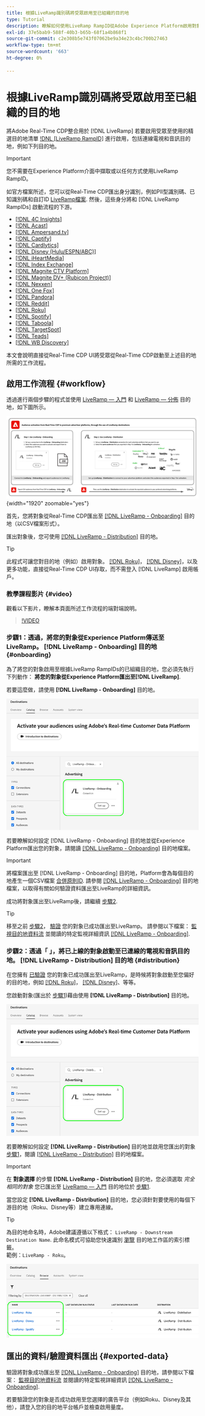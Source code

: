 ```yaml
---
title: 根據LiveRamp識別碼將受眾啟用至已組織的目的地
type: Tutorial
description: 瞭解如何使用LiveRamp RampID從Adobe Experience Platform啟用對象至連線的電視和音訊目的地，以及其他整合。
exl-id: 37e5bab9-588f-40b3-b65b-68f1a4b868f1
source-git-commit: c2e308b5e743f07062be9a34e23c4bc700b27463
workflow-type: tm+mt
source-wordcount: '663'
ht-degree: 0%

---
```


# 根據LiveRamp識別碼將受眾啟用至已組織的目的地

將Adobe Real-Time CDP整合用於 [!DNL LiveRamp] 若要啟用受眾至使用的精選目的地清單 [!DNL [LiveRamp RampID]](https://docs.liveramp.com/connect/en/interpreting-rampid,-liveramp-s-people-based-identifier.html) 進行啟用，包括連線電視和音訊目的地，例如下列目的地。

>[!IMPORTANT]
>
>您不需要在Experience Platform介面中擷取或以任何方式使用LiveRamp RampID。
>
> 如官方檔案所述，您可以從Real-Time CDP匯出身分識別，例如PII型識別碼、已知識別碼和自訂ID [LiveRamp檔案](https://docs.liveramp.com/connect/en/identity-and-identifier-terms-and-concepts.html#known-identifiers). 然後，這些身分將和 [!DNL LiveRamp RampIDs] 啟動流程的下游。


* [[!DNL 4C Insights]](#insights)
* [[!DNL Acast]](#acast)
* [[!DNL Ampersand.tv]](#ampersand-tv)
* [[!DNL Captify]](#captify)
* [[!DNL Cardlytics]](#cardlytics)
* [[!DNL Disney (Hulu/ESPN/ABC)]](#disney)
* [[!DNL iHeartMedia]](#iheartmedia)
* [[!DNL Index Exchange]](#index-exchange)
* [[!DNL Magnite CTV Platform]](#magnite)
* [[!DNL Magnite DV+ (Rubicon Project)]](#magnite-dv)
* [[!DNL Nexxen]](#nexxen)
* [[!DNL One Fox]](#fox)
* [[!DNL Pandora]](#pandora)
* [[!DNL Reddit]](#reddit)
* [[!DNL Roku]](#roku)
* [[!DNL Spotify]](#spotify)
* [[!DNL Taboola]](#taboola)
* [[!DNL TargetSpot]](#targetspot)
* [[!DNL Teads]](#teads)
* [[!DNL WB Discovery]](#wb-discovery)

本文會說明直接從Real-Time CDP UI將受眾從Real-Time CDP啟動至上述目的地所需的工作流程。

## 啟用工作流程 {#workflow}

透過進行兩個步驟的程式並使用 [LiveRamp — 入門](../catalog/advertising/liveramp-onboarding.md) 和 [LiveRamp — 分佈](../catalog/advertising/liveramp-distribution.md) 目的地，如下圖所示。

![此圖表顯示透過LiveRamp將受眾從Real-Time CDP啟用至已組織目的地的工作流程。](../assets/ui/activate-curated-destinations-liveramp/workflow-diagram.png){width="1920" zoomable="yes"}

首先，您將對象從Real-Time CDP匯出至 [[!DNL LiveRamp - Onboarding]](../catalog/advertising/liveramp-onboarding.md) 目的地（以CSV檔案形式）。

匯出對象後，您可使用 [[!DNL LiveRamp - Distribution]](../catalog/advertising/liveramp-distribution.md) 目的地。

>[!TIP]
>
>此程式可讓您對目的地（例如）啟用對象。 [[!DNL Roku]](../catalog/advertising/liveramp-distribution.md#roku)， [[!DNL Disney]](../catalog/advertising/liveramp-distribution.md#disney)，以及更多功能，直接從Real-Time CDP UI存取，而不需登入 [!DNL LiveRamp] 啟用帳戶。

### 教學課程影片 {#video}

觀看以下影片，瞭解本頁面所述工作流程的端對端說明。

>[!VIDEO](https://video.tv.adobe.com/v/3425367)

### 步驟1：透過，將您的對象從Experience Platform傳送至LiveRamp。 [!DNL LiveRamp - Onboarding] 目的地 {#onboarding}

為了將您的對象啟用至根據LiveRamp RampIDs的已組織目的地，您必須先執行下列動作： **將您的對象從Experience Platform匯出至[!DNL LiveRamp]**.

若要這麼做，請使用 **[!DNL LiveRamp - Onboarding]** 目的地。

![顯示LiveRamp — 入門目的地卡片的Experience PlatformUI影像](../assets/ui/activate-curated-destinations-liveramp/liveramp-onboarding-catalog.png)

若要瞭解如何設定 [!DNL LiveRamp - Onboarding] 目的地並從Experience Platform匯出您的對象，請閱讀 [[!DNL LiveRamp - Onboarding]](../catalog/advertising/liveramp-onboarding.md) 目的地檔案。

>[!IMPORTANT]
>
>將檔案匯出至 [!DNL LiveRamp - Onboarding] 目的地，Platform會為每個目的地產生一個CSV檔案 [合併原則ID](../../profile/merge-policies/overview.md). 請參閱 [[!DNL LiveRamp - Onboarding]](../catalog/advertising/liveramp-onboarding.md) 目的地檔案，以取得有關如何驗證資料匯出至LiveRamp的詳細資訊。


成功將對象匯出至LiveRamp後，請繼續 [步驟2](#distribution).

>[!TIP]
>
>移至之前 [步驟2](#distribution)， [驗證](../catalog/advertising/liveramp-onboarding.md#exported-data) 您的對象已成功匯出至LiveRamp。 請參閱以下檔案： [監視目的地資料流](../../dataflows/ui/monitor-destinations.md#dataflow-runs-for-batch-destinations) 並閱讀的特定監視詳細資訊 [[!DNL LiveRamp - Onboarding]](../catalog/advertising/liveramp-onboarding.md#exported-data).

### 步驟2：透過「 」，將已上線的對象啟動至已連線的電視和音訊目的地。 [!DNL LiveRamp - Distribution] 目的地 {#distribution}

在您擁有 [已驗證](../catalog/advertising/liveramp-onboarding.md#exported-data) 您的對象已成功匯出至LiveRamp，是時候將對象啟動至您偏好的目的地，例如 [[!DNL Roku]](../catalog/advertising/liveramp-distribution.md#roku)， [[!DNL Disney]](../catalog/advertising/liveramp-distribution.md#disney)、等等。

您啟動對象(匯出於 [步驟1](#onboarding))藉由使用 **[!DNL LiveRamp - Distribution]** 目的地。

![顯示LiveRamp — 發佈目的地卡片的Experience PlatformUI影像](../assets/ui/activate-curated-destinations-liveramp/liveramp-distribution-catalog.png)

若要瞭解如何設定 **[!DNL LiveRamp - Distribution]** 目的地並啟用您匯出的對象 [步驟1](#onboarding)，閱讀 [[!DNL LiveRamp - Distribution]](../catalog/advertising/liveramp-distribution.md) 目的地檔案。

>[!IMPORTANT]
>
>在 **對象選擇** 的步驟 **[!DNL LiveRamp - Distribution]** 目的地，您必須選取 *完全相同的對象* 您已匯出至 [LiveRamp — 入門](../catalog/advertising/liveramp-onboarding.md) 目的地位於 [步驟1](#onboarding).

當您設定 **[!DNL LiveRamp - Distribution]** 目的地，您必須針對要使用的每個下游目的地（Roku、Disney等）建立專用連線。

>[!TIP]
>
>為目的地命名時，Adobe建議遵循以下格式： `LiveRamp - Downstream Destination Name`. 此命名模式可協助您快速識別 [瀏覽](../ui/destinations-workspace.md#browse) 目的地工作區的索引標籤。
><br>
>範例：`LiveRamp - Roku`。

![顯示多個LiveRamp目的地的平台UI熒幕擷圖。](../assets/ui/activate-curated-destinations-liveramp/liveramp-naming.png)

## 匯出的資料/驗證資料匯出 {#exported-data}

驗證將對象成功匯出至 [[!DNL LiveRamp - Onboarding]](../catalog/advertising/liveramp-onboarding.md) 目的地，請參閱以下檔案： [監視目的地資料流](../../dataflows/ui/monitor-destinations.md#dataflow-runs-for-batch-destinations) 並閱讀的特定監視詳細資訊 [[!DNL LiveRamp - Onboarding]](../catalog/advertising/liveramp-onboarding.md#exported-data).

若要驗證您的對象是否成功啟用至您選擇的廣告平台（例如Roku、Disney及其他），請登入您的目的地平台帳戶並檢查啟用量度。

